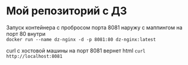 # Мой репозиторий с ДЗ

Запуск контейнера с пробросом порта 8081 наружу с маппингом на порт 80 внутри  
`docker run --name dz-nginx -d -p 8081:80 dz-nginx:latest`  

curl с хостовой машины на порт 8081 вернет html
`curl http://localhost:8081`
